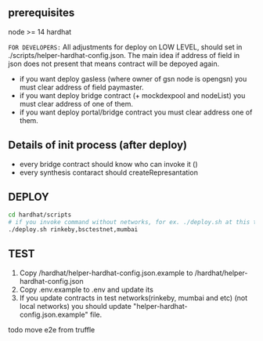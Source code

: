 ## prerequisites
node >= 14
hardhat

`FOR DEVELOPERS:`
All adjustments for deploy on LOW LEVEL, should set in ./scripts/helper-hardhat-config.json. The main idea if address of field in json does not present that means contract will be depoyed again.
- if you want deploy gasless (where owner of gsn node is opengsn) you must clear address of field paymaster.
- if you want deploy bridge contract (+ mockdexpool and nodeList) you must clear address of one of them.
- if you want deploy portal/bridge contract you must clear address one of them.


## Details of init process (after deploy)

- every bridge contract should know who can invoke it ()
- every synthesis contaract should createRepresantation

## DEPLOY

```bash
cd hardhat/scripts
# if you invoke command without networks, for ex. ./deploy.sh at this time, under hood the script will looking empty addresses (see 'FOR DEVELOPERS') and deploy this contratcs
./deploy.sh rinkeby,bsctestnet,mumbai
```
## TEST
1. Copy /hardhat/helper-hardhat-config.json.example to /hardhat/helper-hardhat-config.json
2. Copy .env.example to .env and update its
3. If you update contracts in test networks(rinkeby, mumbai and etc) (not local networks) you should update "helper-hardhat-config.json.example" file.

todo
move e2e from truffle

